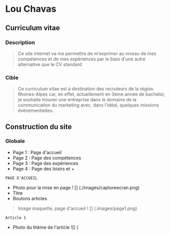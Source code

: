# Lou Chavas 

## Curriculum vitae  
### Description 
> Ce site internet va me permettre de m'exprimer au niveau de mes compétences et de mes expériences par le biais d'une autre alternative que le CV standard 

### Cible 
> Ce curriculum vitae est à destination des recruteurs de la région Rhones-Alpes car, en effet, actuellement en 3ème année de bachelor, je souhaite trouver une entreprise dans le domaine de la communication du marketing avec, dans l'idéal,  quelques missions évènementielles. 

## Construction du site 

### Globale 
* Page 1 : Page d'accueil 
* Page 2 : Page des compétences 
* Page 3 : Page des expériences 
* Page 4 : Page des loisirs et +

```
PAGE D'ACCUEIL 
```

* Photo pour la mise en page 
! [] (./images/captureecran.png)
* Titre 
* Boutons articles 

> Image maquette, page d'accueil 
! [] (.images/page1.png)

```
Article 1 
```
* Photo du thème de l'article 
![] (
